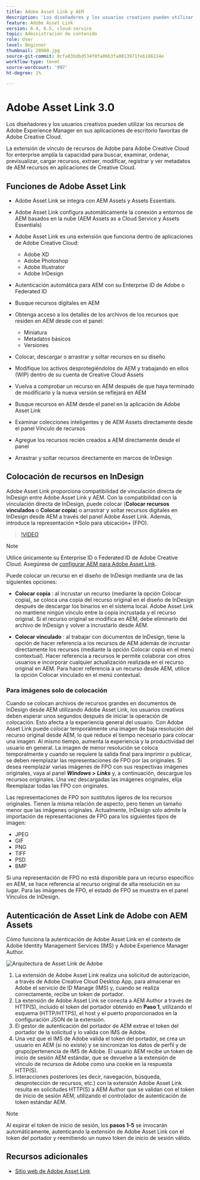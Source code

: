 ```yaml
---
title: Adobe Asset Link y AEM
description: 'Los diseñadores y los usuarios creativos pueden utilizar los recursos de Adobe Experience Manager en sus aplicaciones de escritorio favoritas de Adobe Creative Cloud. La extensión de vínculo de recursos de Adobe para Adobe Creative Cloud for enterprise amplía la capacidad para buscar, examinar, ordenar, previsualizar, cargar recursos, retirar, modificar, registrar y ver metadatos de AEM recursos en herramientas de Creative Cloud como Adobe XD, Photoshop, InDesign y Illustrator. '
feature: Adobe Asset Link
version: 6.4, 6.5, cloud-service
topic: Administración de contenido
role: User
level: Beginner
thumbnail: 28988.jpg
source-git-commit: 0cfa83bdbd534f0fa06b3fa0013971feb188224e
workflow-type: tm+mt
source-wordcount: '997'
ht-degree: 2%

---
```



# Adobe Asset Link 3.0

Los diseñadores y los usuarios creativos pueden utilizar los recursos de Adobe Experience Manager en sus aplicaciones de escritorio favoritas de Adobe Creative Cloud.

La extensión de vínculo de recursos de Adobe para Adobe Creative Cloud for enterprise amplía la capacidad para buscar, examinar, ordenar, previsualizar, cargar recursos, extraer, modificar, registrar y ver metadatos de AEM recursos en aplicaciones de Creative Cloud.

## Funciones de Adobe Asset Link

+ Adobe Asset Link se integra con AEM Assets y Assets Essentials.
+ Adobe Asset Link configura automáticamente la conexión a entornos de AEM basados en la nube (AEM Assets as a Cloud Service y Assets Essentials)
+ Adobe Asset Link es una extensión que funciona dentro de aplicaciones de Adobe Creative Cloud:

   + Adobe XD
   + Adobe Photoshop
   + Adobe Illustrator
   + Adobe InDesign

+ Autenticación automática para AEM con su Enterprise ID de Adobe o Federated ID
+ Busque recursos digitales en AEM
+ Obtenga acceso a los detalles de los archivos de los recursos que residen en AEM desde con el panel:
   + Miniatura   
   + Metadatos básicos
   + Versiones
+ Colocar, descargar o arrastrar y soltar recursos en su diseño
+ Modifique los activos desprotegiéndolos de AEM y trabajando en ellos (WIP) dentro de su cuenta de Creative Cloud Assets
+ Vuelva a comprobar un recurso en AEM después de que haya terminado de modificarlo y la nueva versión se reflejará en AEM
+ Busque recursos en AEM desde el panel en la aplicación de Adobe Asset Link
+ Examinar colecciones inteligentes y de AEM Assets directamente desde el panel Vínculo de recursos
+ Agregue los recursos recién creados a AEM directamente desde el panel
+ Arrastrar y soltar recursos directamente en marcos de InDesign

## Colocación de recursos en InDesign

Adobe Asset Link proporciona compatibilidad de vinculación directa de InDesign entre Adobe Asset Link y AEM. Con la compatibilidad con la vinculación directa de InDesign, puede colocar (__Colocar recursos vinculados__ o __Colocar copia__) o arrastrar y soltar recursos digitales en InDesign desde AEM a través del panel Adobe Asset Link. Además, introduce la representación *Solo para ubicación+ (FPO).

>[!VIDEO](https://video.tv.adobe.com/v/28988/?quality=12&learn=on)

>[!NOTE]
>
>Utilice únicamente su Enterprise ID o Federated ID de Adobe Creative Cloud. Asegúrese de [configurar AEM para Adobe Asset Link](https://helpx.adobe.com/enterprise/admin-guide.html/enterprise/using/adobe-asset-link.ug.html).

Puede colocar un recurso en el diseño de InDesign mediante una de las siguientes opciones:

+ **Colocar copia** : al incrustar un recurso (mediante la opción Colocar copia), se coloca una copia del recurso original en el diseño de InDesign después de descargar los binarios en el sistema local. Adobe Asset Link no mantiene ningún vínculo entre la copia incrustada y el recurso original. Si el recurso original se modifica en AEM, debe eliminarlo del archivo de InDesign y volver a incrustarlo desde AEM.

+ **Colocar vinculado** : al trabajar con documentos de InDesign, tiene la opción de hacer referencia a los recursos de AEM además de incrustar directamente los recursos (mediante la opción Colocar copia en el menú contextual). Hacer referencia a recursos le permite colaborar con otros usuarios e incorporar cualquier actualización realizada en el recurso original en AEM. Para hacer referencia a un recurso desde AEM, utilice la opción Colocar vinculado en el menú contextual.

### Para imágenes solo de colocación

Cuando se colocan archivos de recursos grandes en documentos de InDesign desde AEM utilizando Adobe Asset Link, los usuarios creativos deben esperar unos segundos después de iniciar la operación de colocación. Esto afecta a la experiencia general del usuario. Con Adobe Asset Link puede colocar temporalmente una imagen de baja resolución del recurso original desde AEM, lo que reduce el tiempo necesario para colocar una imagen. Al mismo tiempo, aumenta la experiencia y la productividad del usuario en general. La imagen de menor resolución se coloca temporalmente y cuando se requiere la salida final para imprimir o publicar, se deben reemplazar las representaciones de FPO por las originales. Si desea reemplazar varias imágenes de FPO con sus respectivas imágenes originales, vaya al panel **_Windows > Links_** y, a continuación, descargue los recursos originales. Una vez descargadas las imágenes originales, elija Reemplazar todas las FPO con originales.

Las representaciones de FPO son sustitutos ligeros de los recursos originales. Tienen la misma relación de aspecto, pero tienen un tamaño menor que las imágenes originales. Actualmente, InDesign solo admite la importación de representaciones de FPO para los siguientes tipos de imagen:

+ JPEG
+ GIF
+ PNG
+ TIFF
+ PSD
+ BMP

Si una representación de FPO no está disponible para un recurso específico en AEM, se hace referencia al recurso original de alta resolución en su lugar. Para las imágenes de FPO, el estado de FPO se muestra en el panel Vínculos de InDesign.

## Autenticación de Asset Link de Adobe con AEM Assets

Cómo funciona la autenticación de Adobe Asset Link en el contexto de Adobe Identity Management Services (IMS) y Adobe Experience Manager Author.

![Arquitectura de Asset Link de Adobe](assets/adobe-asset-link-article-understand.png)

1. La extensión de Adobe Asset Link realiza una solicitud de autorización, a través de Adobe Creative Cloud Desktop App, para almacenar en Adobe el servicio de ID Manage (IMS) y, cuando se realiza correctamente, recibe un token de portador.
1. La extensión de Adobe Asset Link se conecta a AEM Author a través de HTTP(S), incluido el token del portador obtenido en **Paso 1**, utilizando el esquema (HTTP/HTTPS), el host y el puerto proporcionados en la configuración JSON de la extensión.
1. El gestor de autenticación del portador de AEM extrae el token del portador de la solicitud y lo valida con IMS de Adobe.
1. Una vez que el IMS de Adobe valida el token del portador, se crea un usuario en AEM (si no existe) y se sincronizan los datos de perfil y de grupo/pertenencia de IMS de Adobe. El usuario AEM recibe un token de inicio de sesión AEM estándar, que se devuelve a la extensión de vínculo de recursos de Adobe como una cookie en la respuesta HTTP(S).
1. Interacciones posteriores (es decir, navegación, búsqueda, desprotección de recursos, etc.) con la extensión Adobe Asset Link resulta en solicitudes HTTP(S) a AEM Author que se validan con el token de inicio de sesión AEM, utilizando el controlador de autenticación de token estándar AEM.

>[!NOTE]
>
>Al expirar el token de inicio de sesión, los **pasos 1-5** se invocarán automáticamente, autenticando la extensión de Adobe Asset Link con el token del portador y reemitiendo un nuevo token de inicio de sesión válido.

## Recursos adicionales

+ [Sitio web de Adobe Asset Link](https://www.adobe.com/creativecloud/business/enterprise/adobe-asset-link.html)
